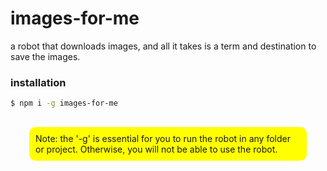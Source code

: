 # images-for-me

a robot that downloads images, and all it takes is a term and destination to save the images.

### installation

```sh 
$ npm i -g images-for-me
```

<p style="background:yellow; margin:30px; padding:10px; border-radius:10px;">Note: the '-g' is essential for you to run the robot in any folder or project.  Otherwise, you will not be able to use the robot.<p>
